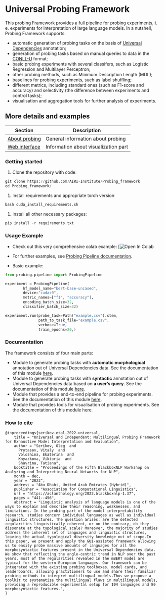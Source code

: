 # Universal Probing Framework

This probing Framework provides a full pipeline for probing experiments, i. e. experiments for interpretation of large language models. In a nutshell, Probing Framework supports:

- automatic generation of probing tasks on the basis of [Universal Dependencies](https://universaldependencies.org/) annotation;
- generation of probing tasks based on manual queries to data in the [CONLL-U](https://universaldependencies.org/format.html) format;
- basic probing experiments with several classifers, such as Logistic Regression and Multilayer Perceptron;
- other probing methods, such as Minimum Description Length (MDL);
- baselines for probing experiments, such as label shuffling;
- different metrics, including standard ones (such as F1-score and accuracy) and selectivity (the difference between experiments and control tasks);
- visualisation and aggregation tools for further analysis of experiments.


## More details and examples

| Section | Description |
|-|-|
| [About probing](docs/about_probing.md) | General information about probing|
| [Web interface](docs/web.md) | Information about visualization part|


### Getting started

1. Clone the repository with code:

```python
git clone https://github.com/AIRI-Institute/Probing_framework
cd Probing_framework/ 
```

1. Install requirements and appropriate torch version:

```python
bash cuda_install_requirements.sh
```

1. Install all other necessary packages:

```python
pip install -r requirements.txt
```

### Usage Example

- Check out this very comprehensive colab example: [![Open In Colab](https://colab.research.google.com/drive/1qJzLjWN8oWCsaTGKMoGNGSHFS6au6KMd#scrollTo=3_r8gilG2y3Y&uniqifier=1)

- For further examples, see [Probing Pipeline documentation](https://github.com/AIRI-Institute/Probing_framework/tree/main/scripts).

- Basic example:
```python
from probing.pipeline import ProbingPipeline

experiment = ProbingPipeline(
        hf_model_name="bert-base-uncased",
        device="cuda:0",
        metric_names=["f1", "accuracy"],
        encoding_batch_size=32,
        classifier_batch_size=32)

experiment.run(probe_task=Path("example.csv").stem,
               path_to_task_file="example.csv",
               verbose=True,
               train_epochs=20,)
```

### Documentation

The framework consists of four main parts:

- Module to generate probing tasks with **automatic** **morphological** annotation out of Universal Dependencies data. See the documentation of this module [here](https://github.com/AIRI-Institute/Probing_framework/tree/main/probing/ud_parser).
- Module to generate probing tasks with **syntactic** annotation out of Universal Dependencies data based on **a user’s query**. See the documentation of this module [here](https://github.com/AIRI-Institute/Probing_framework/tree/ud_filter/probing/ud_filter).
- Module that provides a end-to-end pipeline for probing experiments. See the documentation of this module [here](https://github.com/AIRI-Institute/Probing_framework/tree/main/probing).
- Module that provides tools for visualisation of probing experiments. See the documentation of this module here.

### How to cite

```
@inproceedings{serikov-etal-2022-universal,
    title = "Universal and Independent: Multilingual Probing Framework for Exhaustive Model Interpretation and Evaluation",
    author = "Serikov, Oleg  and
      Protasov, Vitaly  and
      Voloshina, Ekaterina  and
      Knyazkova, Viktoria  and
      Shavrina, Tatiana",
    booktitle = "Proceedings of the Fifth BlackboxNLP Workshop on Analyzing and Interpreting Neural Networks for NLP",
    month = dec,
    year = "2022",
    address = "Abu Dhabi, United Arab Emirates (Hybrid)",
    publisher = "Association for Computational Linguistics",
    url = "https://aclanthology.org/2022.blackboxnlp-1.37",
    pages = "441--456",
    abstract = "Linguistic analysis of language models is one of the ways to explain and describe their reasoning, weaknesses, and limitations. In the probing part of the model interpretability research, studies concern individual languages as well as individual linguistic structures. The question arises: are the detected regularities linguistically coherent, or on the contrary, do they dissonate at the typological scale? Moreover, the majority of studies address the inherent set of languages and linguistic structures, leaving the actual typological diversity knowledge out of scope.In this paper, we present and apply the GUI-assisted framework allowing us to easily probe massive amounts of languages for all the morphosyntactic features present in the Universal Dependencies data. We show that reflecting the anglo-centric trend in NLP over the past years, most of the regularities revealed in the mBERT model are typical for the western-European languages. Our framework can be integrated with the existing probing toolboxes, model cards, and leaderboards, allowing practitioners to use and share their familiar probing methods to interpret multilingual models.Thus we propose a toolkit to systematize the multilingual flaws in multilingual models, providing a reproducible experimental setup for 104 languages and 80 morphosyntactic features.",
}
```
